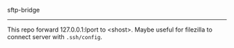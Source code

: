 sftp-bridge

---

This repo forward 127.0.0.1:lport to \<shost\>. Maybe useful for filezilla to connect server with `.ssh/config`.

